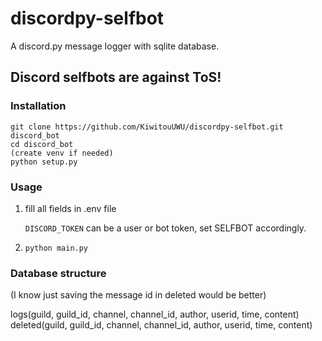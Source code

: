 # discordpy-selfbot
A discord.py message logger with sqlite database.

## Discord selfbots are against ToS!

### Installation
```
git clone https://github.com/KiwitouUWU/discordpy-selfbot.git discord_bot
cd discord_bot
(create venv if needed)
python setup.py
```

### Usage
1. fill all fields in .env file

    ``DISCORD_TOKEN`` can be a user or bot token, set SELFBOT accordingly.
2. ``python main.py``

### Database structure
(I know just saving the message id in deleted would be better)

logs(guild, guild_id, channel, channel_id, author, userid, time, content)
deleted(guild, guild_id, channel, channel_id, author, userid, time, content)
